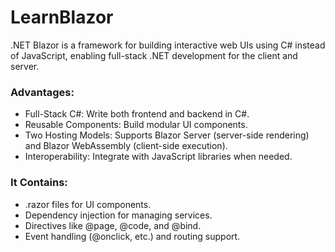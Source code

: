 # LearnBlazor
.NET Blazor is a framework for building interactive web UIs using C# instead of JavaScript, enabling full-stack .NET development for the client and server.

### Advantages:

* Full-Stack C#: Write both frontend and backend in C#.
* Reusable Components: Build modular UI components.
* Two Hosting Models: Supports Blazor Server (server-side rendering) and Blazor WebAssembly (client-side execution).
* Interoperability: Integrate with JavaScript libraries when needed.  


### It Contains:

* .razor files for UI components.
* Dependency injection for managing services.
* Directives like @page, @code, and @bind.
* Event handling (@onclick, etc.) and routing support.
